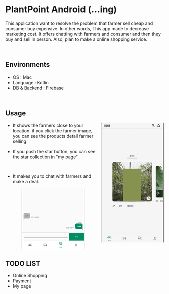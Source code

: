 # PlantPoint Android (...ing)

This application want to resolve the problem that farmer sell cheap and consumer buy expensive. In other words, This app made to decrease marketing cost. It offers chatting with farmers and consumer and then they buy and sell in person. Also, plan to make a online shopping service.

<br/>

## Environments

* OS : Mac
* Language : Kotlin
* DB & Backend : Firebase

<br/>

## Usage

  <img src="./image/main.png" width="200" align="right"/>

* It shows the farmers close to your location. if you click the farmer image, you can see the products detail farmer selling.

* If you push the star button, you can see the star collection in "my page".

  











<br/>

* It makes you to chat with farmers and make a deal.

<p align="center">
  <img src="./image/chat.png" width="200"/>
</p>



## TODO LIST

* Online Shopping
* Payment
* My page